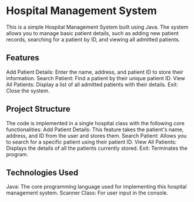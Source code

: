 # Hospital Management System

This is a simple Hospital Management System built using Java. The system allows you to manage basic patient details, such as adding new patient records, searching for a patient by ID, and viewing all admitted patients.

## Features

Add Patient Details: Enter the name, address, and patient ID to store their information.
Search Patient: Find a patient by their unique patient ID.
View All Patients: Display a list of all admitted patients with their details.
Exit: Close the system.

## Project Structure
The code is implemented in a single hospital class with the following core functionalities:
Add Patient Details: This feature takes the patient's name, address, and ID from the user and stores them.
Search Patient: Allows you to search for a specific patient using their patient ID.
View All Patients: Displays the details of all the patients currently stored.
Exit: Terminates the program.

## Technologies Used

Java: The core programming language used for implementing this hospital management system.
Scanner Class: For user input in the console.

